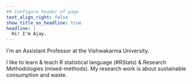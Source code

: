 ```yaml
---
## Configure header of page
text_align_right: false
show_title_as_headline: true
headline: |
  Hi! I'm Ajay.
---
```


<!-- this is a subheadline -->
I'm an Assistant Professor at the Vishwakarma University. 

I like to learn & teach R statistical language (#RStats) & Research Methodologies (mixed-methods). My research work is about sustainable consumption and waste.